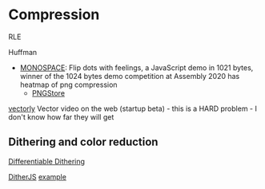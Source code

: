 Compression
===========

RLE

Huffman


* [MONOSPACE](http://www.p01.org/MONOSPACE/): Flip dots with feelings, a JavaScript demo in 1021 bytes, winner of the 1024 bytes demo competition at Assembly 2020
has heatmap of png compression
    * [PNGStore](https://www.iamcal.com/png-store/)


[vectorly](https://vectorly.io/) Vector video on the web (startup beta) - this is a HARD problem - I don't know how far they will get


Dithering and color reduction
-----------------------------

[Differentiable Dithering](https://www.peterstefek.me/differentiable-dithering.html)

[DitherJS](https://github.com/danielepiccone/ditherjs) [example](http://danielepiccone.github.io/ditherjs/)
